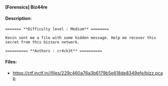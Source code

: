#### [Forensics] Biz44re  

#### Description:   

```
======= **Difficulty level : Medium** ========

Kevin sent me a file with some hidden message. Help me recover this secret from this bizzare network.

========== **Authors : cr4ck3t** ==========
```

#### Files:   

* https://ctf.inctf.in//files/229c460a76a3b6179b5e618de8349efe/bizz.pcap  
